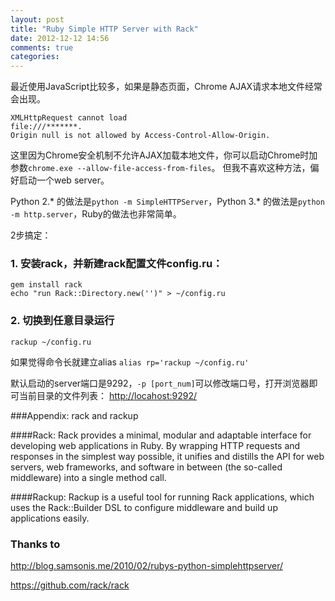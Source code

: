 ```yaml
---
layout: post
title: "Ruby Simple HTTP Server with Rack"
date: 2012-12-12 14:56
comments: true
categories: 
---
```

最近使用JavaScript比较多，如果是静态页面，Chrome AJAX请求本地文件经常会出现。
```
XMLHttpRequest cannot load
file:///*******. 
Origin null is not allowed by Access-Control-Allow-Origin.
```
这里因为Chrome安全机制不允许AJAX加载本地文件，你可以启动Chrome时加参数`chrome.exe --allow-file-access-from-files`。
但我不喜欢这种方法，偏好启动一个web server。

Python 2.\* 的做法是`python -m SimpleHTTPServer`，Python 3.\* 的做法是`python -m http.server`，Ruby的做法也非常简单。

2步搞定：

### 1. 安装rack，并新建rack配置文件config.ru：

```
gem install rack
echo "run Rack::Directory.new('')" > ~/config.ru
```

### 2. 切换到任意目录运行

```
rackup ~/config.ru
```

如果觉得命令长就建立alias `alias rp='rackup ~/config.ru'`

默认启动的server端口是9292，`-p [port_num]`可以修改端口号，打开浏览器即可当前目录的文件列表：
<http://locahost:9292/>

###Appendix: rack and rackup

####Rack:
Rack provides a minimal, modular and adaptable interface for developing web applications in Ruby. By wrapping HTTP requests and responses in the simplest way possible, it unifies and distills the API for web servers, web frameworks, and software in between (the so-called middleware) into a single method call.

####Rackup:
Rackup is a useful tool for running Rack applications, which uses the Rack::Builder DSL to configure middleware and build up applications easily.


### Thanks to
<http://blog.samsonis.me/2010/02/rubys-python-simplehttpserver/>

<https://github.com/rack/rack>
